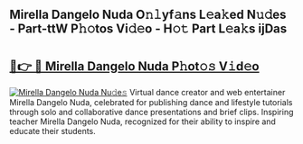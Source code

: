 ## Mirella Dangelo Nuda O𝚗𝚕yf𝚊ns L𝚎a𝚔ed N𝚞𝚍es - Part-ttW P𝚑𝚘tos Vi𝚍𝚎o - H𝚘𝚝 Part L𝚎a𝚔s ijDas

# <h2><a href="http://kfeb8r8.oniu.top/?m=Mirella+Dangelo+Nuda">🔗👉 🔴 Mirella Dangelo Nuda P𝚑ot𝚘𝚜 V𝚒d𝚎o</a></h2>

[![Mirella Dangelo Nuda Nu𝚍e𝚜](https://i.imgur.com/0qMVB7G.gif)](http://kfeb8r8.oniu.top/?m=Mirella+Dangelo+Nuda)
Virtual dance creator and web entertainer Mirella Dangelo Nuda, celebrated for publishing dance and lifestyle tutorials through solo and collaborative dance presentations and brief clips. Inspiring teacher Mirella Dangelo Nuda, recognized for their ability to inspire and educate their students.  

